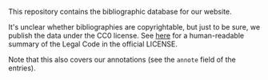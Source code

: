 This repository contains the bibliographic database for our website.

It's unclear whether bibliographies are copyrightable, but just to be sure, we publish the data under the CC0 license. See [here](https://creativecommons.org/publicdomain/zero/1.0/) for a human-readable summary of the Legal Code in the official LICENSE.

Note that this also covers our annotations (see the `annote` field of the entries). 

